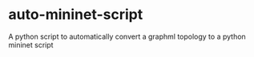 # auto-mininet-script
A python script to automatically convert a graphml topology to a python mininet script
